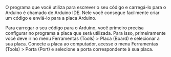 O programa que você utiliza para escrever o seu código e carregá-lo para o Arduino é chamado de Arduino IDE. Nele você consegue facilmente criar um código e enviá-lo para a placa Arduino.

Para carregar o seu código para o Arduino, você primeiro precisa configurar no programa a placa que será utilizada. Para isso, primeiramente você deve ir no menu Ferramentas (Tools) > Placa (Board) e selecionar a sua placa. Conecte a placa ao computador, acesse o menu Ferramentas (Tools) > Porta (Port) e selecione a porta correspondente à sua placa.

